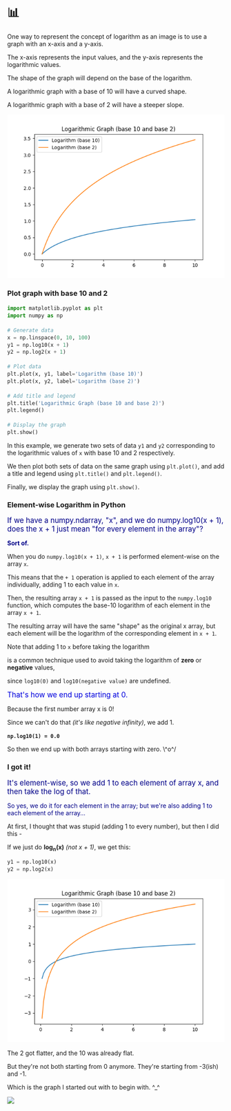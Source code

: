 # 📊

One way to represent the concept of logarithm as an image is to use a graph with an x-axis and a y-axis.

The x-axis represents the input values, and the y-axis represents the logarithmic values.

The shape of the graph will depend on the base of the logarithm. 

A logarithmic graph with a base of 10 will have a curved shape.

A logarithmic graph with a base of 2 will have a steeper slope.

![Figure_1.png](../../images/Figure_1.png)

### Plot graph with base 10 and 2

```py
import matplotlib.pyplot as plt
import numpy as np

# Generate data
x = np.linspace(0, 10, 100)
y1 = np.log10(x + 1)
y2 = np.log2(x + 1)

# Plot data
plt.plot(x, y1, label='Logarithm (base 10)')
plt.plot(x, y2, label='Logarithm (base 2)')

# Add title and legend
plt.title('Logarithmic Graph (base 10 and base 2)')
plt.legend()

# Display the graph
plt.show()
```

In this example, we generate two sets of data `y1` and `y2` corresponding to the logarithmic values of `x` with base 10 and 2 respectively.

We then plot both sets of data on the same graph using `plt.plot()`, and add a title and legend using `plt.title()` and `plt.legend()`.

Finally, we display the graph using `plt.show()`.


### Element-wise Logarithm in Python

<span style="color:#000088;font-size:larger;">If we have a numpy.ndarray, "x", and we do numpy.log10(x + 1), does the x + 1 just mean "for every element in the array"?</span>

<span style="color:#000088;font-weight:bold;">Sort of.</span>

When you do `numpy.log10(x + 1)`, `x + 1` is performed element-wise on the array `x`.

This means that the `+ 1` operation is applied to each element of the array individually, adding 1 to each value in `x`.

Then, the resulting array `x + 1` is passed as the input to the `numpy.log10` function, which computes the base-10 logarithm of each element in the array `x + 1`.

The resulting array will have the same "shape" as the original x array, but each element will be the logarithm of the corresponding element in `x + 1`.

Note that adding 1 to `x` before taking the logarithm

is a common technique used to avoid taking the logarithm of **zero** or **negative** values, 

since `log10(0)` and `log10(negative value)` are undefined.

<span style="color:#0000dd;font-size:larger;">That's how we end up starting at 0.</span>

Because the first number array x is 0!

Since we can't do that *(it's like negative infinity)*, we add 1.

**`np.log10(1) = 0.0`**

So then we end up with both arrays starting with zero. \\^o^/


### I got it!

<span style="color:#000088;font-size:larger;">It's element-wise, so we add 1 to each element of array x, and then take the log of that.</span>

<span style="color:#000088;">So yes, we do it for each element in the array; but we're also adding 1 to each element of the array...</span>

At first, I thought that was stupid (adding 1 to every number), but then I did this - 

If we just do <b>log<sub>n</sub>(x)</b> *(not x + 1)*, we get this:

```py
y1 = np.log10(x)
y2 = np.log2(x)
```

![Figure_2.png](../../images/Figure_2.png)

The 2 got flatter, and the 10 was already flat.

But they're not both starting from 0 anymore.  They're starting from -3(ish) and -1.

Which is the graph I started out with to begin with. ^_^

<img src="https://upload.wikimedia.org/wikipedia/commons/8/81/Logarithm_plots.png" width="500">

<br>
